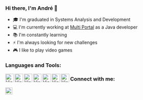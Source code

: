 ### Hi there, I'm André 👋

- 🎓 I'm graduated in Systems Analysis and Development
-	💻 I'm currently working at [Multi Portal](https://www.mportal.com.br) as a Java developer
- 📚 I'm constantly learning
- ⚡ I'm always looking for new challenges
- 🎮 I like to play video games

### Languages and Tools:

[<img align="left" alt="Visual Studio Code" width="26px" src="https://cdn.icon-icons.com/icons2/2415/PNG/128/java_original_logo_icon_146458.png" />][java]
[<img align="left" alt="Visual Studio Code" width="26px" src="https://img.icons8.com/color/2x/postgreesql.png" />][postgree]
[<img align="left" alt="Visual Studio Code" width="26px" src="https://cdn3.iconfinder.com/data/icons/social-media-2169/24/social_media_social_media_logo_git-128.png" />][git]
[<img align="left" alt="Visual Studio Code" width="26px" src="https://cdn.icon-icons.com/icons2/1381/PNG/128/eclipse_94656.png" />][eclipse]
[<img align="left" alt="Visual Studio Code" width="26px" src="https://img.icons8.com/color/72/visual-studio-code-2019.png" />][vscode]
[<img align="left" alt="Visual Studio Code" width="26px" src="https://icons.iconarchive.com/icons/papirus-team/papirus-apps/256/gitkraken-icon.png" />][gitkraken]
[<img align="left" alt="Visual Studio Code" width="26px" src="https://icons.iconarchive.com/icons/papirus-team/papirus-apps/128/dbeaver-icon.png" />][dbeaver]

### Connect with me:

[<img align="left" alt="codeSTACKr | LinkedIn" width="22px" src="https://cdn.icon-icons.com/icons2/2037/PNG/128/in_linked_linkedin_media_social_icon_124259.png" />][linkedin]

[linkedin]: https://www.linkedin.com/in/andre-aps/
[java]: https://www.oracle.com/br/java/technologies/
[postgree]:https://www.postgresql.org/
[git]: https://git-scm.com/
[eclipse]: https://www.eclipse.org/downloads/
[vscode]: https://code.visualstudio.com/
[gitkraken]: https://www.gitkraken.com/
[dbeaver]: https://dbeaver.io/
